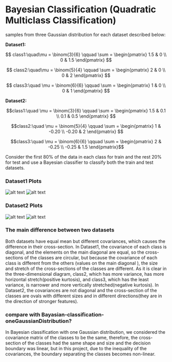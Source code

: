 # Bayesian Classification (Quadratic Multiclass Classification)
samples from three Gaussian distribution for each dataset described below:

**Dataset1:**

$$ class1:\quad\mu = \binom{3}{6} \qquad 
\sum =
\begin{pmatrix}
1.5 & 0 
\\
0 & 1.5
\end{pmatrix}
$$

$$ class2:\quad\mu = \binom{5}{4} \qquad 
\sum =
\begin{pmatrix}
2 & 0 \\
0 & 2
\end{pmatrix}
$$

$$ class3:\quad \mu = \binom{6}{6} \qquad 
\sum =
\begin{pmatrix}
1 & 0 \\
0 & 1
\end{pmatrix}
$$

**Dataset2:**

$$class1:\quad \mu = \binom{3}{6} \qquad 
\sum =
\begin{pmatrix}
1.5 & 0.1 \\
0.1 & 0.5
\end{pmatrix}
$$

$$class2:\quad \mu = \binom{5}{4} \qquad 
\sum =
\begin{pmatrix}
1 & -0.20 \\
-0.20 & 2
\end{pmatrix}
$$

$$class3:\quad \mu = \binom{6}{6} \qquad 
\sum =
\begin{pmatrix}
2 & -0.25 \\ 
-0.25 & 1.5
\end{pmatrix}$$


Consider the first 80% of the data in each class for train and the rest 20% for test and use a Bayesian classifier to classify both the train and test datasets.

### Dataset1 Plots
![alt text](https://github.com/Ghafarian-code/Bayesian-Classification-threeGaussianDistribution/blob/master/images/data1%204.jpg)
![alt text](https://github.com/Ghafarian-code/Bayesian-Classification-threeGaussianDistribution/blob/master/images/data1%203.jpg)
### Dataset2 Plots
![alt text](https://github.com/Ghafarian-code/Bayesian-Classification-threeGaussianDistribution/blob/master/images/data2%204.jpg)
![alt text](https://github.com/Ghafarian-code/Bayesian-Classification-threeGaussianDistribution/blob/master/images/data2%203.jpg)

### The main difference between two datasets
Both datasets have equal mean but different covariances, which causes the difference in their cross-section. 
In Dataset1, the covariance of each class is diagonal, and the elements on the main diagonal are equal, so the cross-sections of the classes are circular, but because the covariance of each class is different from the others (values ​​on the main diagonal ), the size and stretch of the cross-sections of the classes are different. As it is clear in the three-dimensional diagram, class2, which has more variance, has more horizontal stretch(positive kurtosis), and class3, which has the least variance, is narrower and more vertically stretched(negative kurtosis).
In Dataset2, the covariances are not diagonal and the cross-section of the classes are ovals with different sizes and in different directions(they are in the direction of stronger features).

### compare with Bayasian-classification-oneGaussianDistribution?
In Bayesian classification with one Gaussian distribution, we considered the covariance matrix of the classes to be the same, therefore, the cross-section of the classes had the same shape and size and the decision boundary was linear, but in this project, due to the inequality of the covariances, the boundary separating the classes becomes non-linear. 
